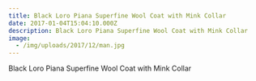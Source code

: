 ```yaml
---
title: Black Loro Piana Superfine Wool Coat with Mink Collar
date: 2017-01-04T15:04:10.000Z
description: Black Loro Piana Superfine Wool Coat with Mink Collar
image:
  - /img/uploads/2017/12/man.jpg
---
```

Black Loro Piana Superfine Wool Coat with Mink Collar
